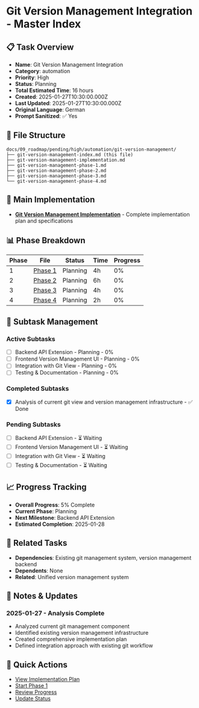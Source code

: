 # Git Version Management Integration - Master Index

## 📋 Task Overview
- **Name**: Git Version Management Integration
- **Category**: automation
- **Priority**: High
- **Status**: Planning
- **Total Estimated Time**: 16 hours
- **Created**: 2025-01-27T10:30:00.000Z
- **Last Updated**: 2025-01-27T10:30:00.000Z
- **Original Language**: German
- **Prompt Sanitized**: ✅ Yes

## 📁 File Structure
```
docs/09_roadmap/pending/high/automation/git-version-management/
├── git-version-management-index.md (this file)
├── git-version-management-implementation.md
├── git-version-management-phase-1.md
├── git-version-management-phase-2.md
├── git-version-management-phase-3.md
└── git-version-management-phase-4.md
```

## 🎯 Main Implementation
- **[Git Version Management Implementation](./git-version-management-implementation.md)** - Complete implementation plan and specifications

## 📊 Phase Breakdown
| Phase | File | Status | Time | Progress |
|-------|------|--------|------|----------|
| 1 | [Phase 1](./git-version-management-phase-1.md) | Planning | 4h | 0% |
| 2 | [Phase 2](./git-version-management-phase-2.md) | Planning | 6h | 0% |
| 3 | [Phase 3](./git-version-management-phase-3.md) | Planning | 4h | 0% |
| 4 | [Phase 4](./git-version-management-phase-4.md) | Planning | 2h | 0% |

## 🔄 Subtask Management
### Active Subtasks
- [ ] Backend API Extension - Planning - 0%
- [ ] Frontend Version Management UI - Planning - 0%
- [ ] Integration with Git View - Planning - 0%
- [ ] Testing & Documentation - Planning - 0%

### Completed Subtasks
- [x] Analysis of current git view and version management infrastructure - ✅ Done

### Pending Subtasks
- [ ] Backend API Extension - ⏳ Waiting
- [ ] Frontend Version Management UI - ⏳ Waiting
- [ ] Integration with Git View - ⏳ Waiting
- [ ] Testing & Documentation - ⏳ Waiting

## 📈 Progress Tracking
- **Overall Progress**: 5% Complete
- **Current Phase**: Planning
- **Next Milestone**: Backend API Extension
- **Estimated Completion**: 2025-01-28

## 🔗 Related Tasks
- **Dependencies**: Existing git management system, version management backend
- **Dependents**: None
- **Related**: Unified version management system

## 📝 Notes & Updates
### 2025-01-27 - Analysis Complete
- Analyzed current git management component
- Identified existing version management infrastructure
- Created comprehensive implementation plan
- Defined integration approach with existing git workflow

## 🚀 Quick Actions
- [View Implementation Plan](./git-version-management-implementation.md)
- [Start Phase 1](./git-version-management-phase-1.md)
- [Review Progress](#progress-tracking)
- [Update Status](#notes--updates)
